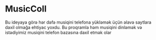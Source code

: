 # MusicColl
Bu ideyaya görə hər dəfə musiqini telefona yükləmək üçün əlavə saytlara daxil olmağa ehtiyac yoxdu. Bu proqramla həm musiqini dinləmək və istədiyimiz musiqini telefon bazasına daxil etmək olar
